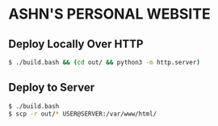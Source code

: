 ASHN'S PERSONAL WEBSITE
=======================

## Deploy Locally Over HTTP
```sh
$ ./build.bash && (cd out/ && python3 -m http.server)
```

## Deploy to Server
```sh
$ ./build.bash
$ scp -r out/* USER@SERVER:/var/www/html/
```

